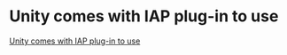 # Unity comes with IAP plug-in to use
[Unity comes with IAP plug-in to use](https://aiwithcloud.com/2022/09/19/unity_comes_with_iap_plug_in_to_use/)